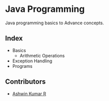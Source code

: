 # Java Programming 
Java programming basics to Advance concepts.

## Index
- Basics
  - Arithmetic Operations
- Exception Handling
- Programs


## Contributors
- [Ashwin Kumar R](https://github.com/Ash515)
